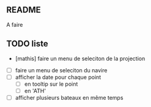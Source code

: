 ## README
A faire

## TODO liste
- [mathis] faire un menu de seleciton de la projection
- [ ] faire un menu de seleciton du navire
- [ ] afficher la date pour chaque point
  * [ ] en tooltip sur le point
  * [ ] en 'ATH'
- [ ] afficher plusieurs bateaux en même temps
